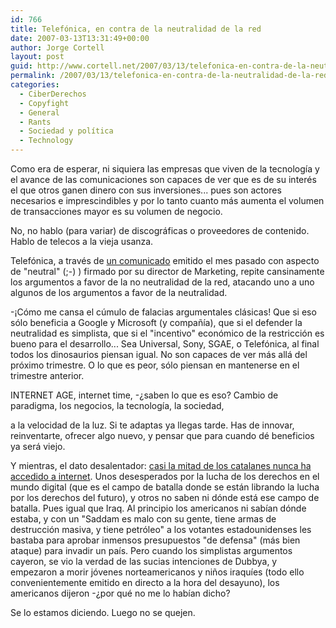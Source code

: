 ```yaml
---
id: 766
title: Telefónica, en contra de la neutralidad de la red
date: 2007-03-13T13:31:49+00:00
author: Jorge Cortell
layout: post
guid: http://www.cortell.net/2007/03/13/telefonica-en-contra-de-la-neutralidad-de-la-red/
permalink: /2007/03/13/telefonica-en-contra-de-la-neutralidad-de-la-red/
categories:
  - CiberDerechos
  - Copyfight
  - General
  - Rants
  - Sociedad y polí­tica
  - Technology
---
```

Como era de esperar, ni siquiera las empresas que viven de la tecnologí­a y el avance de las comunicaciones son capaces de ver que es de su interés el que otros ganen dinero con sus inversiones... pues son actores necesarios e imprescindibles y por lo tanto cuanto más aumenta el volumen de transacciones mayor es su volumen de negocio.

No, no hablo (para variar) de discográficas o proveedores de contenido. Hablo de telecos a la vieja usanza.

Telefónica, a través de <a target="_blank" title="comunicado de Telefónicaí§" href="http://sociedaddelainformacion.telefonica.es/jsp/articulos/detalle.jsp?elem=4024">un comunicado</a> emitido el mes pasado con aspecto de "neutral" (;-) ) firmado por su director de Marketing, repite cansinamente los argumentos a favor de la no neutralidad de la red, atacando uno a uno algunos de los argumentos a favor de la neutralidad.

-¡Cómo me cansa el cúmulo de falacias argumentales clásicas! Que si eso sólo beneficia a Google y Microsoft (y compañí­a), que si el defender la neutralidad es simplista, que si el "incentivo" económico de la restricción es bueno para el desarrollo... Sea Universal, Sony, SGAE, o Telefónica, al final todos los dinosaurios piensan igual. No son capaces de ver más allá del próximo trimestre. O lo que es peor, sólo piensan en mantenerse en el trimestre anterior.

INTERNET AGE, internet time, -¿saben lo que es eso? Cambio de paradigma, los negocios, la tecnologí­a, la sociedad,
  
a la velocidad de la luz. Si te adaptas ya llegas tarde. Has de innovar, reinventarte, ofrecer algo nuevo, y pensar que para cuando dé beneficios ya será viejo.

Y mientras, el dato desalentador: <a target="_blank" title="artí­culo" href="http://sociedaddelainformacion.telefonica.es/jsp/articulos/detalle.jsp?elem=4193">casi la mitad de los catalanes nunca ha accedido a internet</a>. Unos desesperados por la lucha de los derechos en el mundo digital (que es el campo de batalla donde se están librando la lucha por los derechos del futuro), y otros no saben ni dónde está ese campo de batalla. Pues igual que Iraq. Al principio los americanos ni sabí­an dónde estaba, y con un "Saddam es malo con su gente, tiene armas de destrucción masiva, y tiene petróleo" a los votantes estadounidenses les bastaba para aprobar inmensos presupuestos "de defensa" (más bien ataque) para invadir un paí­s. Pero cuando los simplistas argumentos cayeron, se vio la verdad de las sucias intenciones de Dubbya, y empezaron a morir jóvenes norteamericanos y niños iraquí­es (todo ello convenientemente emitido en directo a la hora del desayuno), los americanos dijeron -¿por qué no me lo habí­an dicho?

Se lo estamos diciendo. Luego no se quejen.